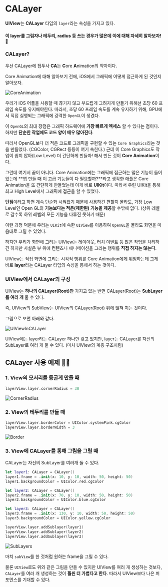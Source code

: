 # CALayer

**UIView**는 **CALayer** 타입의 `layer`라는 속성을 가지고 있다.

#### 이 **layer**를 그림자나 테두리, radius 등 쓰는 경우가 많은데 이에 대해 자세히 알아보자! 🎨

### CALayer?

우선 CALayer에 접두사 **CA**는 **C**ore **A**nimation의 약자이다.

Core Animation에 대해 알아보기 전에, iOS에서 그래픽에 어떻게 접근하게 된 것인지 알아보자.

![CoreAnimation](./images/CoreAnimation.png)

우리가 iOS 어플을 사용할 때 끊기지 않고 부드럽게 그려지게 만들기 위해선 초당 60 프레임 속도를 유지해야한다.
따라서, 초당 60 프레임 속도를 계속 유지하기 위해, GPU에서 직접 실행되는 그래픽에 강력한 `OpenGL`이 생겼다.

이 `OpenGL`의 최대 장점은 그래픽 하드웨어에 **가장 빠르게 엑세스** 할 수 있다는 점이다. 하지만 **단순한 작업에도 코드 양이 매우 많아진다**.

따라서 OpenGL보다 더 적은 코드로 그래픽을 구현할 수 있는 `Core Graphics`라는 것을 만들었다.
(CGColor, CGRect 등등이 여기 속한다.)
근데 이 Core Graphics도 작업이 쉽지 않아(Low Level) 더 간단하게 만들자! 해서 만든 것이 **Core Animation**이다.

그런데 여기서 끝이 아니다. Core Animation에는 그래픽에 접근하는 많은 기능이 들어있는데 **앱 만들 때 이 고급 기능들이 다 필요할까?**라고 생각한 애플은 Core Animation을 또 간단하게 만들었는데 이게 바로 **UIKit**이다. 따라서 우린 UIKit을 통해 최고 High Level에서 그래픽에 접근을 할 수 있었다.

**단점**이라고 하면 계속 단순화 시켜왔기 때문에 사용하긴 편할지 몰라도, 가장 Low Level인 Open GL의 **기능보다는 적은(제한된) 기능을 제공**할 수밖에 없다. (상위 레벨로 갈수록 하위 레벨의 모든 기능을 다루진 못하기 때문)

이런 과정 덕분에 우리는 `UIKit`에 속한 `UIView`를 이용하여 `OpenGL`을 몰라도 화면을 마음대로 그릴 수 있었다.

하지만 우리가 화면에 그리는 UIView는 레이아웃, 터치 이벤트 등 많은 작업을 처리하긴 하지만 사실은 뷰 위에 컨텐츠나 애니메이션을 그리는 행위를 **직접 하지는 않는다**.

UIView는 직접 화면에 그리는 시각적 행위를 Core Animation에게 위임하는데 그게 바로 **layer**라는 CALayer 타입의 속성을 통해서 하는 것이다.

### UIView에서 CALayer의 구성

UIView는 **하나의 CALayer(Root)만** 가지고 있는 반면 CALayer(Root)는 **SubLayer를 여러 개** 둘 수 있다.

즉, UIView의 SubView는 UIView의 CALayer(Root) 위에 얹혀 지는 것이다.

그림으로 보면 아래와 같다.

![UIViewInCALayer](./images/UIViewInCALayer.png)

UIView에는 layer라는 CALayer 하나만 갖고 있지만, layer는 CALayer를 자신의 SubLayer로 여러 개 둘 수 있다. (마치 UIView의 계층 구조처럼)

## CALayer 사용 예제 👩‍💻

### 1. View의 모서리를 둥굴게 만들 때

```swift
layerView.layer.cornerRadius = 30
```

![CornerRadius](./images/CornerRadius.png)

### 2. View의 테두리를 만들 때

```swift
layerView.layer.borderColor = UIColor.systemPink.cgColor
layerView.layer.borderWidth = 3
```

![Border](./images/Border.png)

### 3. View에 CALayer를 통해 그림을 그릴 때

CALayer는 자신의 SubLayer를 여러개 둘 수 있다.

```swift
let layer1: CALayer = CALayer()
layer1.frame = .init(x: 10, y: 10, width: 50, height: 50)
layer1.backgroundColor = UIColor.red.cgColor

let layer2: CALayer = CALayer()
layer2.frame = .init(x: 70, y: 10, width: 50, height: 50)
layer2.backgroundColor = UIColor.blue.cgColor

let layer3: CALayer = CALayer()
layer3.frame = .init(x: 130, y: 10, width: 50, height: 50)
layer3.backgroundColor = UIColor.yellow.cgColor

layerView.layer.addSublayer(layer1)
layerView.layer.addSublayer(layer2)
layerView.layer.addSublayer(layer3)
```

![SubLayers](./images/SubLayers.png)

마치 `subView`를 한 것처럼 원하는 frame을 그릴 수 있다.

물론 `UIView`로도 위와 같은 그림을 만들 수 있지만 UIView를 여러 개 생성하는 것보다, `CALayer`를 여러 개 생성하는 것이 **훨씬 더 가볍다고 한다**. 따라서 UIView보다 나은 퍼포먼스를 기대할 수 있다.
